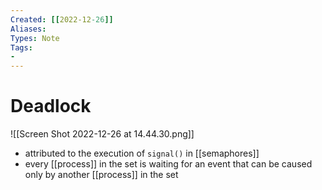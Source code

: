 ```yaml
---
Created: [[2022-12-26]]
Aliases: 
Types: Note
Tags: 
- 
---
```

# Deadlock
![[Screen Shot 2022-12-26 at 14.44.30.png]]
- attributed to the execution of `signal()` in [[semaphores]]
- every [[process]] in the set is waiting for an event that can be caused only by another [[process]] in the set